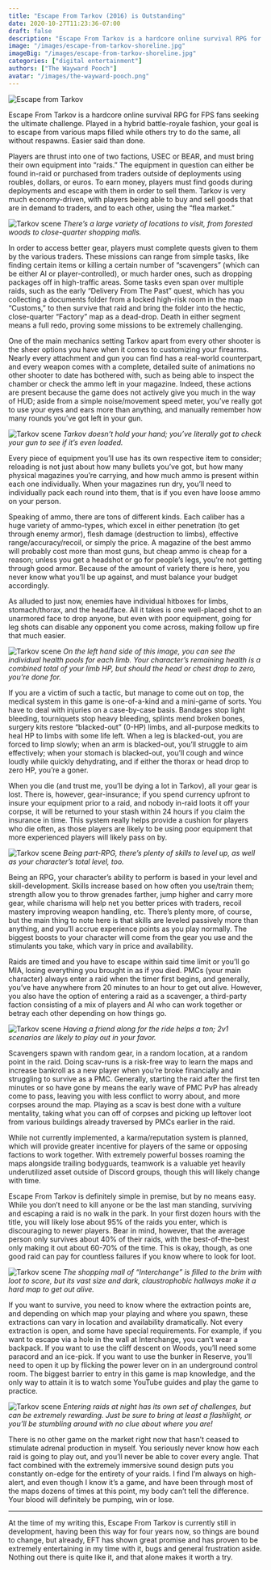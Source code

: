 ```yaml
---
title: "Escape From Tarkov (2016) is Outstanding"
date: 2020-10-27T11:23:36-07:00
draft: false
description: "Escape From Tarkov is a hardcore online survival RPG for FPS fans seeking the ultimate challenge."
image: "/images/escape-from-tarkov-shoreline.jpg"
imageBig: "/images/escape-from-tarkov-shoreline.jpg"
categories: ["digital entertainment"]
authors: ["The Wayward Pooch"]
avatar: "/images/the-wayward-pooch.png"
---
```


![Escape from Tarkov](/images/escape-from-tarkov-shoreline.jpg)

Escape From Tarkov is a hardcore online survival RPG for FPS fans seeking the ultimate challenge. Played in a hybrid battle-royale fashion, your goal is to escape from various maps filled while others try to do the same, all without respawns. Easier said than done.

Players are thrust into one of two factions, USEC or BEAR, and must bring their own equipment into “raids.” The equipment in question can either be found in-raid or purchased from traders outside of deployments using roubles, dollars, or euros. To earn money, players must find goods during deployments and escape with them in order to sell them. Tarkov is very much economy-driven, with players being able to buy and sell goods that are in demand to traders, and to each other, using the “flea market.”

![Tarkov scene](/images/tark-image-asset.jpeg)
_There’s a large variety of locations to visit, from forested woods to close-quarter shopping malls._

In order to access better gear, players must complete quests given to them by the various traders. These missions can range from simple tasks, like finding certain items or killing a certain number of “scavengers” (which can be either AI or player-controlled), or much harder ones, such as dropping packages off in high-traffic areas. Some tasks even span over multiple raids, such as the early “Delivery From The Past” quest, which has you collecting a documents folder from a locked high-risk room in the map “Customs,” to then survive that raid and bring the folder into the hectic, close-quarter “Factory” map as a dead-drop. Death in either segment means a full redo, proving some missions to be extremely challenging.

One of the main mechanics setting Tarkov apart from every other shooter is the sheer options you have when it comes to customizing your firearms. Nearly every attachment and gun you can find has a real-world counterpart, and every weapon comes with a complete, detailed suite of animations no other shooter to date has bothered with, such as being able to inspect the chamber or check the ammo left in your magazine. Indeed, these actions are present because the game does not actively give you much in the way of HUD; aside from a simple noise/movement speed meter, you’ve really got to use your eyes and ears more than anything, and manually remember how many rounds you’ve got left in your gun.

![Tarkov scene](/images/tark-image-asset-2.jpeg)
_Tarkov doesn’t hold your hand; you’ve literally got to check your gun to see if it’s even loaded._

Every piece of equipment you’ll use has its own respective item to consider; reloading is not just about how many bullets you’ve got, but how many physical magazines you’re carrying, and how much ammo is present within each one individually. When your magazines run dry, you’ll need to individually pack each round into them, that is if you even have loose ammo on your person.

Speaking of ammo, there are tons of different kinds. Each caliber has a huge variety of ammo-types, which excel in either penetration (to get through enemy armor), flesh damage (destruction to limbs), effective range/accuracy/recoil, or simply the price. A magazine of the best ammo will probably cost more than most guns, but cheap ammo is cheap for a reason; unless you get a headshot or go for people’s legs, you’re not getting through good armor. Because of the amount of variety there is here, you never know what you’ll be up against, and must balance your budget accordingly.

As alluded to just now, enemies have individual hitboxes for limbs, stomach/thorax, and the head/face. All it takes is one well-placed shot to an unarmored face to drop anyone, but even with poor equipment, going for leg shots can disable any opponent you come across, making follow up fire that much easier.

![Tarkov scene](/images/tark-image-asset-3.png)
_On the left hand side of this image, you can see the individual health pools for each limb. Your character’s remaining health is a combined total of your limb HP, but should the head or chest drop to zero, you’re done for._

If you are a victim of such a tactic, but manage to come out on top, the medical system in this game is one-of-a-kind and a mini-game of sorts. You have to deal with injuries on a case-by-case basis. Bandages stop light bleeding, tourniquets stop heavy bleeding, splints mend broken bones, surgery kits restore “blacked-out” (0-HP) limbs, and all-purpose medkits to heal HP to limbs with some life left. When a leg is blacked-out, you are forced to limp slowly; when an arm is blacked-out, you’ll struggle to aim effectively; when your stomach is blacked-out, you’ll cough and wince loudly while quickly dehydrating, and if either the thorax or head drop to zero HP, you’re a goner.

When you die (and trust me, you’ll be dying a lot in Tarkov), all your gear is lost. There is, however, gear-insurance; if you spend currency upfront to insure your equipment prior to a raid, and nobody in-raid loots it off your corpse, it will be returned to your stash within 24 hours if you claim the insurance in time. This system really helps provide a cushion for players who die often, as those players are likely to be using poor equipment that more experienced players will likely pass on by.

![Tarkov scene](/images/tark-image-asset-4.png)
_Being part-RPG, there’s plenty of skills to level up, as well as your character’s total level, too._

Being an RPG, your character’s ability to perform is based in your level and skill-development. Skills increase based on how often you use/train them; strength allow you to throw grenades farther, jump higher and carry more gear, while charisma will help net you better prices with traders, recoil mastery improving weapon handling, etc. There’s plenty more, of course, but the main thing to note here is that skills are leveled passively more than anything, and you’ll accrue experience points as you play normally. The biggest boosts to your character will come from the gear you use and the stimulants you take, which vary in price and availability.

Raids are timed and you have to escape within said time limit or you’ll go MIA, losing everything you brought in as if you died. PMCs (your main character) always enter a raid when the timer first begins, and generally, you’ve have anywhere from 20 minutes to an hour to get out alive. However, you also have the option of entering a raid as a scavenger, a third-party faction consisting of a mix of players and AI who can work together or betray each other depending on how things go.

![Tarkov scene](/images/tark-image-asset-5.jpeg)
_Having a friend along for the ride helps a ton; 2v1 scenarios are likely to play out in your favor._

Scavengers spawn with random gear, in a random location, at a random point in the raid. Doing scav-runs is a risk-free way to learn the maps and increase bankroll as a new player when you’re broke financially and struggling to survive as a PMC. Generally, starting the raid after the first ten minutes or so have gone by means the early wave of PMC PvP has already come to pass, leaving you with less conflict to worry about, and more corpses around the map. Playing as a scav is best done with a vulture mentality, taking what you can off of corpses and picking up leftover loot from various buildings already traversed by PMCs earlier in the raid.

While not currently implemented, a karma/reputation system is planned, which will provide greater incentive for players of the same or opposing factions to work together. With extremely powerful bosses roaming the maps alongside trailing bodyguards, teamwork is a valuable yet heavily underutilized asset outside of Discord groups, though this will likely change with time.

Escape From Tarkov is definitely simple in premise, but by no means easy. While you don’t need to kill anyone or be the last man standing, surviving and escaping a raid is no walk in the park. In your first dozen hours with the title, you will likely lose about 95% of the raids you enter, which is discouraging to newer players. Bear in mind, however, that the average person only survives about 40% of their raids, with the best-of-the-best only making it out about 60-70% of the time. This is okay, though, as one good raid can pay for countless failures if you know where to look for loot.

![Tarkov scene](/images/tark-image-asset-6.jpeg)
_The shopping mall of “Interchange” is filled to the brim with loot to score, but its vast size and dark, claustrophobic hallways make it a hard map to get out alive._

If you want to survive, you need to know where the extraction points are, and depending on which map your playing and where you spawn, these extractions can vary in location and availability dramatically. Not every extraction is open, and some have special requirements. For example, if you want to escape via a hole in the wall at Interchange, you can’t wear a backpack. If you want to use the cliff descent on Woods, you’ll need some paracord and an ice-pick. If you want to use the bunker in Reserve, you’ll need to open it up by flicking the power lever on in an underground control room. The biggest barrier to entry in this game is map knowledge, and the only way to attain it is to watch some YouTube guides and play the game to practice.

![Tarkov scene](/images/tark-image-asset-7.jpeg)
_Entering raids at night has its own set of challenges, but can be extremely rewarding. Just be sure to bring at least a flashlight, or you’ll be stumbling around with no clue about where you are!_

There is no other game on the market right now that hasn’t ceased to stimulate adrenal production in myself. You seriously never know how each raid is going to play out, and you’ll never be able to cover every angle. That fact combined with the extremely immersive sound design puts you constantly on-edge for the entirety of your raids. I find I’m always on high-alert, and even though I know it’s a game, and have been through most of the maps dozens of times at this point, my body can’t tell the difference. Your blood will definitely be pumping, win or lose.

---

At the time of my writing this, Escape From Tarkov is currently still in development, having been this way for four years now, so things are bound to change, but already, EFT has shown great promise and has proven to be extremely entertaining in my time with it, bugs and general frustration aside. Nothing out there is quite like it, and that alone makes it worth a try.
